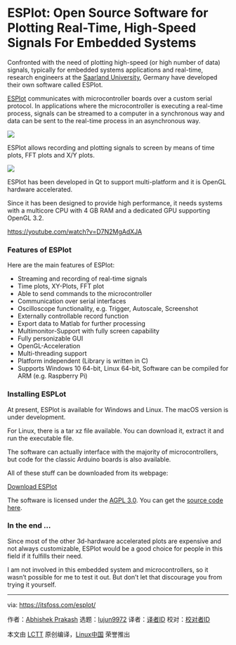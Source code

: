 [#]: collector: (lujun9972)
[#]: translator: ( )
[#]: reviewer: ( )
[#]: publisher: ( )
[#]: url: ( )
[#]: subject: (ESPlot: Open Source Software for Plotting Real-Time, High-Speed Signals For Embedded Systems)
[#]: via: (https://itsfoss.com/esplot/)
[#]: author: (Abhishek Prakash https://itsfoss.com/author/abhishek/)

ESPlot: Open Source Software for Plotting Real-Time, High-Speed Signals For Embedded Systems
======

Confronted with the need of plotting high-speed (or high number of data) signals, typically for embedded systems applications and real-time, research engineers at the [Saarland University][1], Germany have developed their own software called ESPlot.

[ESPlot][2] communicates with microcontroller boards over a custom serial protocol. In applications where the microcontroller is executing a real-time process, signals can be streamed to a computer in a synchronous way and data can be sent to the real-time process in an asynchronous way.

![][3]

ESPlot allows recording and plotting signals to screen by means of time plots, FFT plots and X/Y plots.

![][4]

ESPlot has been developed in Qt to support multi-platform and it is OpenGL hardware accelerated.

Since it has been designed to provide high performance, it needs systems with a multicore CPU with 4 GB RAM and a dedicated GPU supporting OpenGL 3.2.

<https://youtube.com/watch?v=D7N2MgAdXJA>

### Features of ESPlot

Here are the main features of ESPlot:

  * Streaming and recording of real-time signals
  * Time plots, XY-Plots, FFT plot
  * Able to send commands to the microcontroller
  * Communication over serial interfaces
  * Oscilloscope functionality, e.g. Trigger, Autoscale, Screenshot
  * Externally controllable record function
  * Export data to Matlab for further processing
  * Multimonitor-Support with fully screen capability
  * Fully personizable GUI
  * OpenGL-Acceleration
  * Multi-threading support
  * Platform independent (Library is written in C)
  * Supports Windows 10 64-bit, Linux 64-bit, Software can be compiled for ARM (e.g. Raspberry Pi)



### Installing ESPLot

At present, ESPlot is available for Windows and Linux. The macOS version is under development.

For Linux, there is a tar xz file available. You can download it, extract it and run the executable file.

The software can actually interface with the majority of microcontrollers, but code for the classic Arduino boards is also available.

All of these stuff can be downloaded from its webpage:

[Download ESPlot][2]

The software is licensed under the [AGPL 3.0][5]. You can get the [source code here][6].

### In the end …

Since most of the other 3d-hardware accelerated plots are expensive and not always customizable, ESPlot would be a good choice for people in this field if it fulfills their need.

I am not involved in this embedded system and microcontrollers, so it wasn’t possible for me to test it out. But don’t let that discourage you from trying it yourself.

--------------------------------------------------------------------------------

via: https://itsfoss.com/esplot/

作者：[Abhishek Prakash][a]
选题：[lujun9972][b]
译者：[译者ID](https://github.com/译者ID)
校对：[校对者ID](https://github.com/校对者ID)

本文由 [LCTT](https://github.com/LCTT/TranslateProject) 原创编译，[Linux中国](https://linux.cn/) 荣誉推出

[a]: https://itsfoss.com/author/abhishek/
[b]: https://github.com/lujun9972
[1]: https://www.uni-saarland.de/en/home.html
[2]: https://www.uni-saarland.de/en/chair/nienhaus/esplot-software.html
[3]: https://i0.wp.com/itsfoss.com/wp-content/uploads/2021/02/Screenshot_ESPlot2.png?resize=644%2C800&ssl=1
[4]: https://i0.wp.com/itsfoss.com/wp-content/uploads/2021/02/Screenshot_ESPlot1.png?resize=800%2C673&ssl=1
[5]: https://www.gnu.org/licenses/agpl-3.0.html
[6]: https://gitlab.com/esplot/esplot-computer-software
